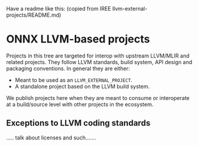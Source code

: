 Have a readme like this: (copied from IREE llvm-external-projects/README.md)

# ONNX LLVM-based projects

Projects in this tree are targeted for interop with upstream LLVM/MLIR and
related projects. They follow LLVM standards, build system, API design and
packaging conventions. In general they are either:

* Meant to be used as an `LLVM_EXTERNAL_PROJECT`.
* A standalone project based on the LLVM build system.

We publish projects here when they are meant to consume or interoperate at a
build/source level with other projects in the ecosystem.

## Exceptions to LLVM coding standards

..... talk about licenses and such.......